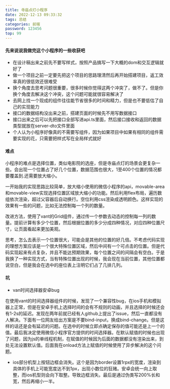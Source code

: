 ```yaml
---
title: 寺庙点灯小程序
date: 2022-12-13 09:33:32
tags: 总结
categories: 前端
password: 123456
top: 99
---
```


#### 先来说说我做完这个小程序的一些收获吧

- 在设计稿出来之前先不要写样式，按照产品搞写一下大概的dom和交互逻辑就好了
- 做一个项目之前一定要先把这个项目的思路理清然后再开始搭建项目，返工效率真的很低效还很难受
- 换个角度去思考问题很重要，很多时候你觉得这两个冲突了，做不了。但是你换个角度去解决这个冲突，这个问题可能就很容易解决了
- 去网上找一个现成的组件往往能节省很多的时间和精力，但是也不要低估了自己的实现能力
- 接口的数据结构没出来之前，搭建页面的时候先不用写数据接口
- 接口出来之后可以先把接口全部写进api.ts里面，然后接口接收和返回的数据类型就放在server-dto文件里面
- 个人认为小程序好像真的不需要写组件，因为如果项目中如果有相同的组件需要实现的花，只需要把样式写在全局样式就好
<!--more-->
#### 难点

小程序的难点是选择位置，类似电影院的选座，但是寺庙点灯的场景会更复杂一些。会出现一个位置占了好几个位置，数据范围也很大，1至400个位置的情况都要覆盖到.还需要放大缩小。

一开始我的实现思路比较简单，放大缩小使用的微信小程序的api，movable-area和movable-view实现选择位置区域放大缩小的功能。然后利用flex布局，遍历数组依次渲染，超过父容器后自动换行。空位利用css渲染成透明颜色。这样实现的效果有一些的问题，比如无法控制每一个列的数量。

改进方法，使用了vant的Grid组件，通过传一个参数去动态的控制每一列的数量。提前计算有多少个位置，然后根据位置的多少分成四种情况，对应四种位置尺寸，让页面看起来更加美观。

思考，怎么去表示一个位置很大，可能会是其他的位置的好几倍。不考虑代码实现的理想方案应该是一个很大特殊位置区域，然后中间有一个可点击的位置。但是代码实现起来有点复杂，并且不能达预期效果，每个位置之间的间隔会有空白。于是我换了一种实现方式，当有特殊位置出现的时候，我会现在当前位置，其他位置都说空白，但是我会在选中的座位表上注明它们占了几排几列。

#### 坑

- van时间选择器安卓bug

在使用vant的时间选择器组件的时候，发现了一个兼容性bug，在ios手机和模拟器上正常，但是在安卓手机上选择时间的会有不规则的动画，并且选择的时候还会有1-2s的延迟。发现在两年前就已经有人github上提出了issue，然后一直都没有人解决。下面有一位网友给出方案是不要bind-input，换成bind-change。但是这样的话还是会有延迟的问题。在选中的时候立即点确定保存的值可能还是上一个的值。最后我决定使用微信小程序官方提供的时间选择器。在默认赋值的时候也出现了问题，因为js的单线程机制，在赋值的时候因为后面的数据都没有渲染出来，到处无法设置默认值。后面我在onload方法上赋值的时候使用了异步解决的这个问题。

- ios部分机型上按钮边框会消失。这个是因为border设置1rpx的宽度，渲染到具体的手机上可能宽度达不到1px，出现小数位的狂赌。安卓会统一向上取整，而ios机型则会向下取整。导致边框消失。最后是通过伪类写200%长和宽，然后再缩小一半。
